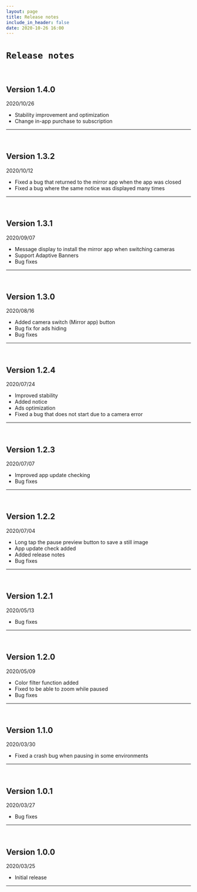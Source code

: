 ```yaml
---
layout: page
title: Release notes
include_in_header: false
date: 2020-10-26 16:00
---
```


# `Release notes`
<br>

## **Version 1.4.0**
2020/10/26
- Stability improvement and optimization
- Change in-app purchase to subscription
---
<br>

## **Version 1.3.2**
2020/10/12
- Fixed a bug that returned to the mirror app when the app was closed
- Fixed a bug where the same notice was displayed many times
---
<br>

## **Version 1.3.1**
2020/09/07
- Message display to install the mirror app when switching cameras
- Support Adaptive Banners
- Bug fixes
---
<br>

## **Version 1.3.0**
2020/08/16
- Added camera switch (Mirror app) button
- Bug fix for ads hiding
- Bug fixes
---
<br>

## **Version 1.2.4**
2020/07/24
- Improved stability
- Added notice
- Ads optimization
- Fixed a bug that does not start due to a camera error
---
<br>

## **Version 1.2.3**
2020/07/07
- Improved app update checking
- Bug fixes
---
<br>

## **Version 1.2.2**
2020/07/04
- Long tap the pause preview button to save a still image
- App update check added
- Added release notes
- Bug fixes
---
<br>

## **Version 1.2.1**
2020/05/13
- Bug fixes
---
<br>

## **Version 1.2.0**
2020/05/09
- Color filter function added
- Fixed to be able to zoom while paused
- Bug fixes
---
<br>

## **Version 1.1.0**
2020/03/30
- Fixed a crash bug when pausing in some environments
---
<br>

## **Version 1.0.1**
2020/03/27
- Bug fixes
---
<br>

## **Version 1.0.0**
2020/03/25
- Initial release
---
<br>